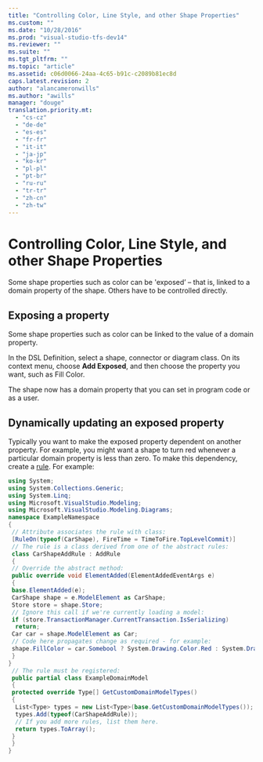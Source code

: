 ```yaml
---
title: "Controlling Color, Line Style, and other Shape Properties"
ms.custom: ""
ms.date: "10/28/2016"
ms.prod: "visual-studio-tfs-dev14"
ms.reviewer: ""
ms.suite: ""
ms.tgt_pltfrm: ""
ms.topic: "article"
ms.assetid: c06d0066-24aa-4c65-b91c-c2089b81ec8d
caps.latest.revision: 2
author: "alancameronwills"
ms.author: "awills"
manager: "douge"
translation.priority.mt: 
  - "cs-cz"
  - "de-de"
  - "es-es"
  - "fr-fr"
  - "it-it"
  - "ja-jp"
  - "ko-kr"
  - "pl-pl"
  - "pt-br"
  - "ru-ru"
  - "tr-tr"
  - "zh-cn"
  - "zh-tw"
---
```

# Controlling Color, Line Style, and other Shape Properties
Some shape properties such as color can be 'exposed’ – that is, linked to a domain property of the shape. Others have to be controlled directly.  
  
## Exposing a property  
 Some shape properties such as color can be linked to the value of a domain property.  
  
 In the DSL Definition, select a shape, connector or diagram class. On its context menu, choose **Add Exposed**, and then choose the property you want, such as Fill Color.  
  
 The shape now has a domain property that you can set in program code or as a user.  
  
## Dynamically updating an exposed property  
 Typically you want to make the exposed property dependent on another property. For example, you might want a shape to turn red whenever a particular domain property is less than zero. To make this dependency, create a [rule](../modeling/rules-propagate-changes-within-the-model.md). For example:  
  
```c#  
using System;  
using System.Collections.Generic;  
using System.Linq;  
using Microsoft.VisualStudio.Modeling;  
using Microsoft.VisualStudio.Modeling.Diagrams;  
namespace ExampleNamespace  
{  
 // Attribute associates the rule with class:  
 [RuleOn(typeof(CarShape), FireTime = TimeToFire.TopLevelCommit)]  
 // The rule is a class derived from one of the abstract rules:  
 class CarShapeAddRule : AddRule  
 {  
 // Override the abstract method:  
 public override void ElementAdded(ElementAddedEventArgs e)  
 {  
 base.ElementAdded(e);  
 CarShape shape = e.ModelElement as CarShape;  
 Store store = shape.Store;  
 // Ignore this call if we're currently loading a model:  
 if (store.TransactionManager.CurrentTransaction.IsSerializing)   
  return;  
 Car car = shape.ModelElement as Car;  
 // Code here propagates change as required - for example:  
 shape.FillColor = car.Somebool ? System.Drawing.Color.Red : System.Drawing.Color.Green;   
 }  
}  
 // The rule must be registered:  
 public partial class ExampleDomainModel  
 {  
 protected override Type[] GetCustomDomainModelTypes()  
 {  
  List<Type> types = new List<Type>(base.GetCustomDomainModelTypes());  
  types.Add(typeof(CarShapeAddRule));  
  // If you add more rules, list them here.   
  return types.ToArray();  
 }  
 }  
}  
```